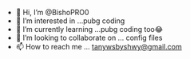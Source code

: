 - 👋 Hi, I’m @BishoPRO0
- 👀 I’m interested in ...pubg coding 
- 🌱 I’m currently learning ...pubg coding too😂
- 💞️ I’m looking to collaborate on ... config files
- 📫 How to reach me ... tanywsbyshwy@gmail.com

<!---
BishoPRO0/BishoPRO0 is a ✨ special ✨ repository because its `README.md` (this file) appears on your GitHub profile.
You can click the Preview link to take a look at your changes.
--->

